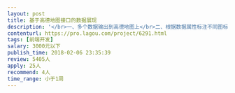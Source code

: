```yaml
---                
layout: post       
title: 基于高德地图接口的数据展现           
description: '</br>一、多个数据输出到高德地图上</br>二、根据数据属性标注不同图标</br>三、点击图标弹出属性页</br>'     
contenturl: https://pro.lagou.com/project/6291.html      
tags: [前端开发]            
salary: 3000元以下          
publish_time: 2018-02-06 23:35:39         
review: 5405人                   
apply: 25人                   
recommend: 4人                   
time_range: 小于1周              
---                 
```

